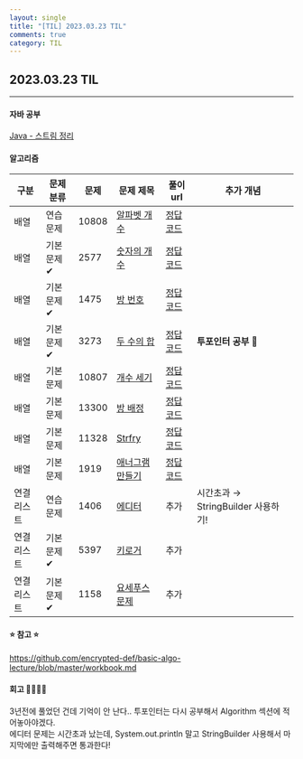 ```yaml
---
layout: single
title: "[TIL] 2023.03.23 TIL"
comments: true
category: TIL
---
```


## 2023.03.23 TIL

---

####  자바 공부

[Java - 스트림 정리](https://eivomin.github.io/java/Java-%EC%8A%A4%ED%8A%B8%EB%A6%BC/)

####  알고리즘 

| 구분     | 문제 분류  | 문제 | 문제 제목 | 풀이 url                               | 추가 개념      |
|--------|--------|-----|---------|--------------------------------------|------------|
| 배열 |  연습 문제 | 10808 | [알파벳 개수](https://www.acmicpc.net/problem/10808) | [정답 코드](https://eivomin.github.io/baekjoon/%EB%B0%B1%EC%A4%80-10808-%EC%95%8C%ED%8C%8C%EB%B2%B3-%EA%B0%9C%EC%88%98/) |            |
|배열| 기본 문제✔ | 2577 | [숫자의 개수](https://www.acmicpc.net/problem/2577) | [정답 코드](https://eivomin.github.io/baekjoon/%EB%B0%B1%EC%A4%80-2577-%EC%88%AB%EC%9E%90%EC%9D%98-%EA%B0%9C%EC%88%98/)  |            |
|배열| 기본 문제✔ | 1475 | [방 번호](https://www.acmicpc.net/problem/1475) | [정답 코드](https://eivomin.github.io/baekjoon/%EB%B0%B1%EC%A4%80-1475-%EB%B0%A9-%EB%B2%88%ED%98%B8/)  |            |
|배열| 기본 문제✔ | 3273 | [두 수의 합](https://www.acmicpc.net/problem/3273) | [정답 코드](https://eivomin.github.io/baekjoon/%EB%B0%B1%EC%A4%80-3273-%EB%91%90-%EC%88%98%EC%9D%98-%ED%95%A9/)  | **투포인터 공부** 🥲 |
|배열| 기본 문제  | 10807 | [개수 세기](https://www.acmicpc.net/problem/10807) | [정답 코드](https://eivomin.github.io/baekjoon/%EB%B0%B1%EC%A4%80-10807-%EA%B0%9C%EC%88%98-%EC%84%B8%EA%B8%B0/) |            |
|배열| 기본 문제  | 13300 | [방 배정](https://www.acmicpc.net/problem/13300) | [정답 코드](https://eivomin.github.io/baekjoon/%EB%B0%B1%EC%A4%80-13300-%EB%B0%A9-%EB%B0%B0%EC%A0%95/) |            |
|배열| 기본 문제  | 11328 | [Strfry](https://www.acmicpc.net/problem/11328) | [정답 코드](https://eivomin.github.io/baekjoon/%EB%B0%B1%EC%A4%80-11328-Strfry/) |            |
|배열| 기본 문제  | 1919 | [애너그램 만들기](https://www.acmicpc.net/problem/1919) | [정답 코드](https://eivomin.github.io/baekjoon/%EB%B0%B1%EC%A4%80-1919-%EC%95%A0%EB%84%88%EA%B7%B8%EB%9E%A8-%EB%A7%8C%EB%93%A4%EA%B8%B0/)  |            |
| 연결리스트 | 연습 문제 | 1406 | [에디터](https://www.acmicpc.net/problem/1406)       | 추가                                  | 시간초과 → StringBuilder 사용하기!  |
| 연결리스트 | 기본 문제✔ | 5397 | [키로거](https://www.acmicpc.net/problem/5397)      | 추가                                  |                             |
| 연결리스트 | 기본 문제✔ | 1158 | [요세푸스 문제](https://www.acmicpc.net/problem/1158) | 추가                                  |                             |


#### ⭐️ 참고 ⭐️
<https://github.com/encrypted-def/basic-algo-lecture/blob/master/workbook.md>



#### 회고 👩🏻‍💻📝
3년전에 풀었던 건데 기억이 안 난다.. 투포인터는 다시 공부해서 Algorithm 섹션에 적어놓아야겠다.<br>
에디터 문제는 시간초과 났는데, System.out.println 말고 StringBuilder 사용해서 마지막에만 출력해주면 통과한다!